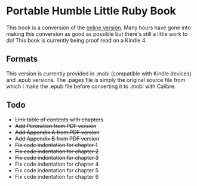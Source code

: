 # Portable Humble Little Ruby Book
This book is a conversion of the [online version](http://humblelittlerubybook.com/). Many hours have gone into making this conversion as good as possible but there's still a little work to do! This book is currently being proof read on a Kindle 4.

## Formats
This version is currently provided in .mobi (compatible with Kindle devices) and .epub versions. The .pages file is simply the original source file from which I make the .epub file before converting it to .mobi with Calibre.

## Todo
* ~~Link table of contents with chapters~~
* ~~Add Peroration from PDF version~~
* ~~Add Appendix A from PDF version~~
* ~~Add Appendix B from PDF version~~
* ~~Fix code indentation for chapter 1~~
* ~~Fix code indentation for chapter 2~~
* ~~Fix code indentation for chapter 3~~
* Fix code indentation for chapter 4
* Fix code indentation for chapter 5
* Fix code indentation for chapter 6
 
